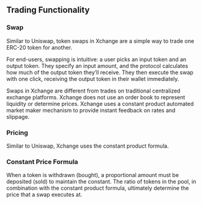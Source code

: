 ## Trading Functionality

### Swap

Similar to Uniswap, token swaps in Xchange are a simple way to trade one ERC-20 token for another.

For end-users, swapping is intuitive: a user picks an input token and an output token. They specify an input amount, and the protocol calculates how much of the output token they’ll receive. They then execute the swap with one click, receiving the output token in their wallet immediately.

Swaps in Xchange are different from trades on traditional centralized exchange platforms. Xchange does not use an order book to represent liquidity or determine prices. Xchange uses a constant product automated market maker mechanism to provide instant feedback on rates and slippage.

### Pricing

Similar to Uniswap, Xchange uses the constant product formula.

### Constant Price Formula

When a token is withdrawn (bought), a proportional amount must be deposited (sold) to maintain the constant. The ratio of tokens in the pool, in combination with the constant product formula, ultimately determine the price that a swap executes at.
